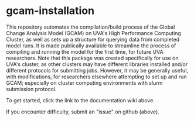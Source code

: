 # gcam-installation
This repository automates the compilation/build process of the Global Change Analysis Model (GCAM) on UVA's High Performance Computing Cluster, as well as sets up a structure for querying data from completed model runs.  It is made publically available to streamline the process of compiling and running the model for the first time, for future UVA researchers. Note that this package was created specifically for use on UVA's cluster, as other clusters may have different libraries installed and/or different protocols for submitting jobs. However, it may be generally useful, with modifications, for researchers elsewhere attempting to set up and run GCAM; especially on cluster computing environments with slurm submission protocol.  

To get started, click the link to the documentation wiki above. 

If you encounter difficulty, submit an "issue" on github (above).





